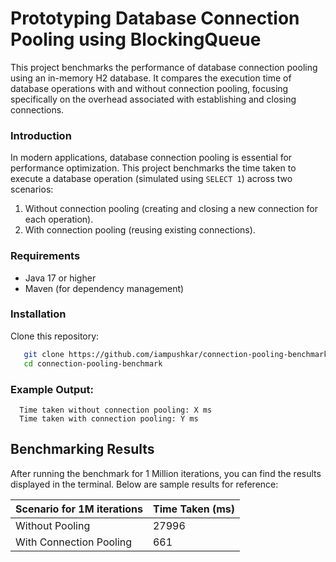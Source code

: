 # Prototyping Database Connection Pooling using BlockingQueue 

This project benchmarks the performance of database connection pooling using an in-memory H2 database. It compares the execution time of database operations with and without connection pooling, focusing specifically on the overhead associated with establishing and closing connections.

### Introduction

In modern applications, database connection pooling is essential for performance optimization. This project benchmarks the time taken to execute a database operation (simulated using `SELECT 1`) across two scenarios:
1. Without connection pooling (creating and closing a new connection for each operation).
2. With connection pooling (reusing existing connections).

### Requirements

- Java 17 or higher
- Maven (for dependency management)

### Installation

Clone this repository:
```bash
   git clone https://github.com/iampushkar/connection-pooling-benchmark.git
   cd connection-pooling-benchmark
```

### Example Output:
```
  Time taken without connection pooling: X ms
  Time taken with connection pooling: Y ms
```

## Benchmarking Results

After running the benchmark for 1 Million iterations, you can find the results displayed in the terminal. Below are sample results for reference:

| Scenario for 1M iterations     | Time Taken (ms)  |
|--------------------------------|------------------|
| Without Pooling                | 27996            |
| With Connection Pooling        | 661              |

